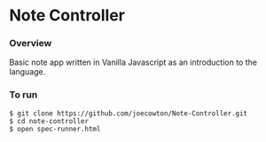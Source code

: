 # Note Controller

### Overview

Basic note app written in Vanilla Javascript as an introduction to the language. 

### To run
```
$ git clone https://github.com/joecowton/Note-Controller.git
$ cd note-controller
$ open spec-runner.html
```
